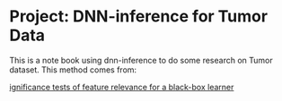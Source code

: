 # Project: DNN-inference for Tumor Data

This is a note book using dnn-inference to do some research on Tumor dataset. This method comes from:

[ignificance tests of feature relevance for a black-box learner](https://github.com/statmlben/dnn-inference)
